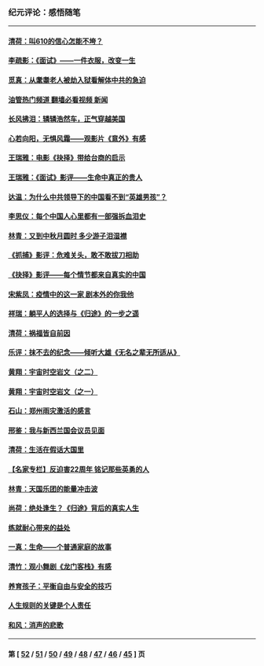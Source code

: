 ### 纪元评论：感悟随笔
---
#### [清荷：叫610的信心怎能不垮？](../../pages/nsc1035/n13304848.md?10190330) 
#### [李疏影：《面试》——一件衣服，改变一生](../../pages/nsc1035/n13292494.md?10190330) 
#### [觅真：从耄耋老人被劫入狱看解体中共的急迫](../../pages/nsc1035/n13284545.md?10190330) 
#### [油管热门频道 翻墙必看视频 新闻](ok?10190330)
#### [长风拂泪：辚辚浩然车，正气穿越美国](../../pages/nsc1035/n13284280.md?10190330) 
#### [心若向阳，无惧风霜——观影片《意外》有感](../../pages/nsc1035/n13275318.md?10190330) 
#### [王瑞雅：电影《抉择》带给台商的启示](../../pages/nsc1035/n13274064.md?10190330) 
#### [王瑞雅：《面试》影评——生命中真正的贵人](../../pages/nsc1035/n13260528.md?10190330) 
#### [达温：为什么中共领导下的中国看不到“英雄男孩”？](../../pages/nsc1035/n13257099.md?10190330) 
#### [李思仪：每个中国人心里都有一部强拆血泪史](../../pages/nsc1035/n13249632.md?10190330) 
#### [林青：又到中秋月圆时 多少游子泪湿襟](../../pages/nsc1035/n13245916.md?10190330) 
#### [《抓捕》影评：危难关头，敢不敢拔刀相助](../../pages/nsc1035/n13244251.md?10190330) 
#### [《抉择》影评——每个情节都来自真实的中国](../../pages/nsc1035/n13242564.md?10190330) 
#### [宋紫凤：疫情中的这一家 剧本外的你我他](../../pages/nsc1035/n13242358.md?10190330) 
#### [祥瑞：躺平人的选择与《归途》的一步之遥](../../pages/nsc1035/n13213201.md?10190330) 
#### [清荷：祸福皆自前因](../../pages/nsc1035/n13213177.md?10190330) 
#### [乐评：抹不去的纪念——倾听大雄《无名之辈无所适从》](../../pages/nsc1035/n13163359.md?10190330) 
#### [黄翔：宇宙时空岩文（之二）](../../pages/nsc1035/n13141116.md?10190330) 
#### [黄翔：宇宙时空岩文（之一）](../../pages/nsc1035/n13140355.md?10190330) 
#### [石山：郑州雨灾激活的感言](../../pages/nsc1035/n13135372.md?10190330) 
#### [邢鉴：我与新西兰国会议员见面](../../pages/nsc1035/n13111626.md?10190330) 
#### [清荷：生活在假话大国里](../../pages/nsc1035/n13103916.md?10190330) 
#### [【名家专栏】反迫害22周年 铭记那些英勇的人](../../pages/nsc1035/n13102771.md?10190330) 
#### [林青：天国乐团的能量冲击波](../../pages/nsc1035/n13099634.md?10190330) 
#### [尚荷：绝处逢生？《归途》背后的真实人生](../../pages/nsc1035/n13099470.md?10190330) 
#### [练就耐心带来的益处](../../pages/nsc1035/n13081876.md?10190330) 
#### [一真：生命——个普通家庭的故事](../../pages/nsc1035/n13075782.md?10190330) 
#### [清竹：观小舞剧《龙门客栈》有感](../../pages/nsc1035/n13069850.md?10190330) 
#### [养育孩子：平衡自由与安全的技巧](../../pages/nsc1035/n13054510.md?10190330) 
#### [人生规则的关键是个人责任](../../pages/nsc1035/n13053252.md?10190330) 
#### [和风：消声的悲歌](../../pages/nsc1035/n13051994.md?10190330) 

---
#### 第 [ [52](./52.md?10190330) / [51](./51.md?10190330) / [50](./50.md?10190330) / [49](./49.md?10190330) / [48](./48.md?10190330) / [47](./47.md?10190330) / [46](./46.md?10190330) / [45](./45.md?10190330) ] 页
